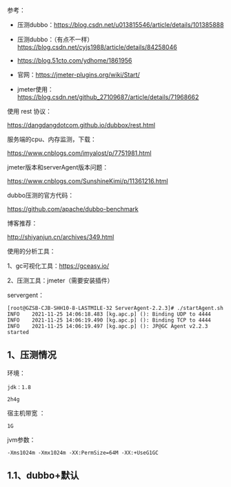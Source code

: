参考：

- 压测dubbo：https://blog.csdn.net/u013815546/article/details/101385888

- 压测dubbo：（有点不一样）https://blog.csdn.net/cyjs1988/article/details/84258046

- https://blog.51cto.com/ydhome/1861956

- 官网：https://jmeter-plugins.org/wiki/Start/

- jmeter使用：https://blog.csdn.net/github_27109687/article/details/71968662

使用 rest 协议：

https://dangdangdotcom.github.io/dubbox/rest.html





服务端的cpu、内存监测，下载：

https://www.cnblogs.com/imyalost/p/7751981.html

jmeter版本和serverAgent版本问题：

https://www.cnblogs.com/SunshineKimi/p/11361216.html

dubbo压测的官方代码：

https://github.com/apache/dubbo-benchmark



博客推荐：

http://shiyanjun.cn/archives/349.html



使用的分析工具：

1、gc可视化工具：https://gceasy.io/

2、压测工具：jmeter（需要安装插件）







servergent：

```
[root@GZSB-CJB-SHH10-8-LASTMILE-32 ServerAgent-2.2.3]# ./startAgent.sh 
INFO    2021-11-25 14:06:18.483 [kg.apc.p] (): Binding UDP to 4444
INFO    2021-11-25 14:06:19.490 [kg.apc.p] (): Binding TCP to 4444
INFO    2021-11-25 14:06:19.497 [kg.apc.p] (): JP@GC Agent v2.2.3 started

```





## 1、压测情况

环境：

```
jdk：1.8

2h4g
```

宿主机带宽 ：

```
1G
```

jvm参数：

```
-Xms1024m -Xmx1024m -XX:PermSize=64M -XX:+UseG1GC
```



## 1.1、dubbo+默认


